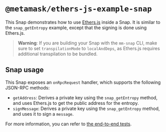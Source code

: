 # `@metamask/ethers-js-example-snap`

This Snap demonstrates how to use [Ethers.js](https://ethers.org/) inside a
Snap. It is similar to the `snap_getEntropy` example, except that the signing
is done using Ethers.js.

> **Warning**: If you are building your Snap with the `mm-snap` CLI, make
> sure to set `transpilationMode` to `localAndDeps`, as Ethers.js requires
> additional transpilation to be bundled.

## Snap usage

This Snap exposes an `onRpcRequest` handler, which supports the following
JSON-RPC methods:

- `getAddress`: Derives a private key using the `snap_getEntropy` method, and
  uses Ethers.js to get the public address for the entropy.
- `signMessage`: Derives a private key using the `snap_getEntropy` method, and
  uses it to sign a `message`.

For more information, you can refer to
[the end-to-end tests](./src/index.test.ts).
